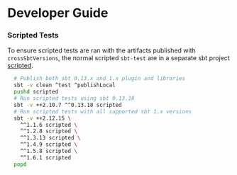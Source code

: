 Developer Guide
===============

### Scripted Tests

To ensure scripted tests are ran with the artifacts published with `crossSbtVersions`, the normal scripted `sbt-test` are in a separate sbt project [scripted](scripted/build.sbt).

```bash
  # Publish both sbt 0.13.x and 1.x plugin and libraries
  sbt -v clean ^test ^publishLocal
  pushd scripted
  # Run scripted tests using sbt 0.13.18
  sbt -v ++2.10.7 ^^0.13.18 scripted
  # Run scripted tests with all supported sbt 1.x versions
  sbt -v ++2.12.15 \
    ^^1.1.6 scripted \
    ^^1.2.8 scripted \
    ^^1.3.13 scripted \
    ^^1.4.9 scripted \
    ^^1.5.8 scripted \
    ^^1.6.1 scripted
  popd
```

